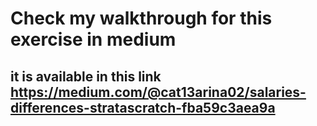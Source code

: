 # Check my walkthrough for this exercise in medium

## it is available in this link https://medium.com/@cat13arina02/salaries-differences-stratascratch-fba59c3aea9a